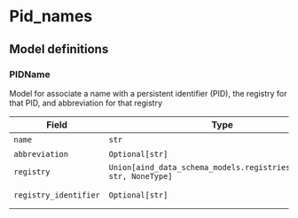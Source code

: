 # Pid_names

## Model definitions

### PIDName

Model for associate a name with a persistent identifier (PID),
the registry for that PID, and abbreviation for that registry

| Field | Type | Description |
|-------|------|-------------|
| `name` | `str` | Name |
| `abbreviation` | `Optional[str]` | Abbreviation |
| `registry` | `Union[aind_data_schema_models.registries.Registry, str, NoneType]` | Registry |
| `registry_identifier` | `Optional[str]` | Registry identifier |


